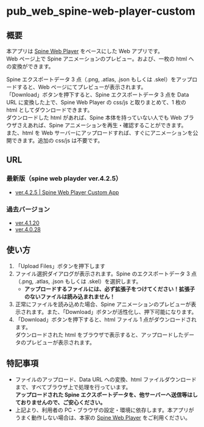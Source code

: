 # pub_web_spine-web-player-custom

## 概要

本アプリは [Spine Web Player](http://ja.esotericsoftware.com/spine-player) をベースにした Web アプリです。  
Web ページ上で Spine アニメーションのプレビュー。および、一枚の html への変換ができます。

Spine エクスポートデータ 3 点（.png, .atlas, .json もしくは .skel）をアップロードすると、Web ページにてプレビューが表示されます。  
「Download」ボタンを押下すると、Spine エクスポートデータ 3 点を Data URL に変換した上で、Spine Web Player の css/js と取りまとめて、1 枚の html としてダウンロードできます。  
ダウンロードした html があれば、Spine 本体を持っていない人でも Web ブラウザさえあれば、Spine アニメーションを再生・確認することができます。  
また、html を Web サーバーにアップロードすれば、すぐにアニメーションを公開できます。追加の css/js は不要です。

## URL

### 最新版（spine web playder ver.4.2.5）

- [ver.4.2.5 | Spine Web Player Custom App](https://t-tonyo-maru.github.io/pub_web_spine-web-player-custom/)

### 過去バージョン

- [ver.4.1.20](https://t-tonyo-maru.github.io/pub_web_spine-web-player-custom/4.1.20/)
- [ver.4.0.28](https://t-tonyo-maru.github.io/pub_web_spine-web-player-custom/4.0.28/)

## 使い方

1. 「Upload Files」ボタンを押下します
2. ファイル選択ダイアログが表示されます。Spine のエクスポートデータ 3 点（.png, .atlas, .json もしくは .skel）を選択します。
   - **アップロードするファイルには、必ず拡張子をつけてください！拡張子のないファイルは読み込まれません！**
3. 正常にファイルを読み込めた場合、Spine アニメーションのプレビューが表示されます。また、「Download」ボタンが活性化し、押下可能になります。
4. 「Download」ボタンを押下すると、html ファイル 1 点がダウンロードされます。  
   ダウンロードされた html をブラウザで表示すると、アップロードしたデータのプレビューが表示されます。

## 特記事項

- ファイルのアップロード、Data URL への変換、html ファイルダウンロードまで、すべてブラウザ上で処理を行っています。  
   **アップロードされた Spine エクスポートデータを、他サーバーへ送信等はしておりませんので、ご安心ください。**
- 上記より、利用者の PC・ブラウザの設定・環境に依存します。本アプリがうまく動作しない場合は、本家の [Spine Web Player](http://ja.esotericsoftware.com/spine-player) をご利用ください。
